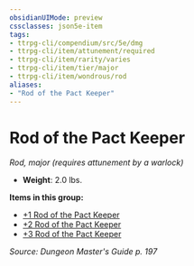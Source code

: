 ```yaml
---
obsidianUIMode: preview
cssclasses: json5e-item
tags:
- ttrpg-cli/compendium/src/5e/dmg
- ttrpg-cli/item/attunement/required
- ttrpg-cli/item/rarity/varies
- ttrpg-cli/item/tier/major
- ttrpg-cli/item/wondrous/rod
aliases: 
- "Rod of the Pact Keeper"
---
```

# Rod of the Pact Keeper
*Rod, major (requires attunement by a warlock)*  


- **Weight**: 2.0 lbs.

**Items in this group:**

- [+1 Rod of the Pact Keeper](/3-Mechanics/CLI/Compendium/items/1-rod-of-the-pact-keeper.md)
- [+2 Rod of the Pact Keeper](/3-Mechanics/CLI/Compendium/items/2-rod-of-the-pact-keeper.md)
- [+3 Rod of the Pact Keeper](/3-Mechanics/CLI/Compendium/items/3-rod-of-the-pact-keeper.md)

*Source: Dungeon Master's Guide p. 197*
